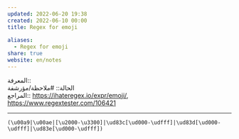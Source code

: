 ```yaml
---  
updated: 2022-06-20 19:38  
created: 2022-06-10 00:00  
title: Regex for emoji  
  
aliases:  
  - Regex for emoji  
share: true  
website: en/notes  
---  
```

  
المعرفة:: [](Regex)  
الحالة:: #ملاحظة/مؤرشفة  
المراجع:: <https://ihateregex.io/expr/emoji/>, <https://www.regextester.com/106421>  
  
---  
  
`(\u00a9|\u00ae|[\u2000-\u3300]|\ud83c[\ud000-\udfff]|\ud83d[\ud000-\udfff]|\ud83e[\ud000-\udfff])`  
